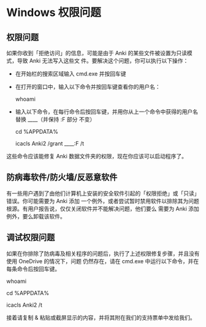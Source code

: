 # Windows 权限问题

<!-- toc -->

## 权限问题

如果你收到「拒绝访问」的信息，可能是由于 Anki 的某些文件被设置为只读模式，导致 Anki 无法写入这些文
件。要解决这个问题，你可以执行以下操作：

- 在开始栏的搜索区域输入 cmd.exe 并按回车键
- 在打开的窗口中，输入以下命令并按回车键查看你的用户名：

  whoami

- 输入以下命令，在每行命令后按回车键，并用你从上一个命令中获得的用户名替换 \_\_\_\_（并保持 :F 部分
  不变）

  cd %APPDATA%

  icacls Anki2 /grant \_\_\_\_:F /t

这些命令应该能修复 Anki 数据文件夹的权限，现在你应该可以启动程序了。

## 防病毒软件/防火墙/反恶意软件

有一些用户遇到了由他们计算机上安装的安全软件引起的「权限拒绝」或「只读」错误。你可能需要为 Anki 添加
一个例外，或者尝试暂时禁用软件以排除其为问题根源。有用户报告说，仅仅关闭软件并不能解决问题，他们要么
需要为 Anki 添加例外，要么卸载该软件。

## 调试权限问题

如果在你排除了防病毒及相关程序的问题后，执行了上述权限修复步骤，并且没有使用 OneDrive 的情况下，问题
仍然存在，请在 cmd.exe 中运行以下命令，并在每条命令后按回车键。

whoami

cd %APPDATA%

icacls Anki2 /t

接着请复制 & 粘贴或截屏显示的内容，并将其附在我们的支持票单中发给我们。
